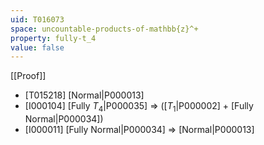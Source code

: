 ```yaml
---
uid: T016073
space: uncountable-products-of-mathbb{z}^+
property: fully-t_4
value: false
---
```

[[Proof]]

* [T015218] [Normal|P000013]
* [I000104] [Fully $T_4$|P000035] => ([$T_1$|P000002] + [Fully Normal|P000034])
* [I000011] [Fully Normal|P000034] => [Normal|P000013]

